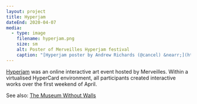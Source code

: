 ```yaml
---
layout: project
title: Hyperjam
dateEnd: 2020-04-07
media:
  - type: image
    filename: hyperjam.png
    size: sm
    alt: Poster of Merveilles Hyperjam festival
    caption: "[Hyperjam poster by Andrew Richards (@cancel) &nearr;](https://cancel.fm/hyperjam)"
---
```


[Hyperjam](https://itch.io/jam/merveilles-hyperjam/entries) was an online interactive art event hosted by Merveilles. Within a virtualised HyperCard environment, all participants created interactive works over the first weekend of April.

See also: [The Museum Without Walls](/projects/museum-without-walls)

